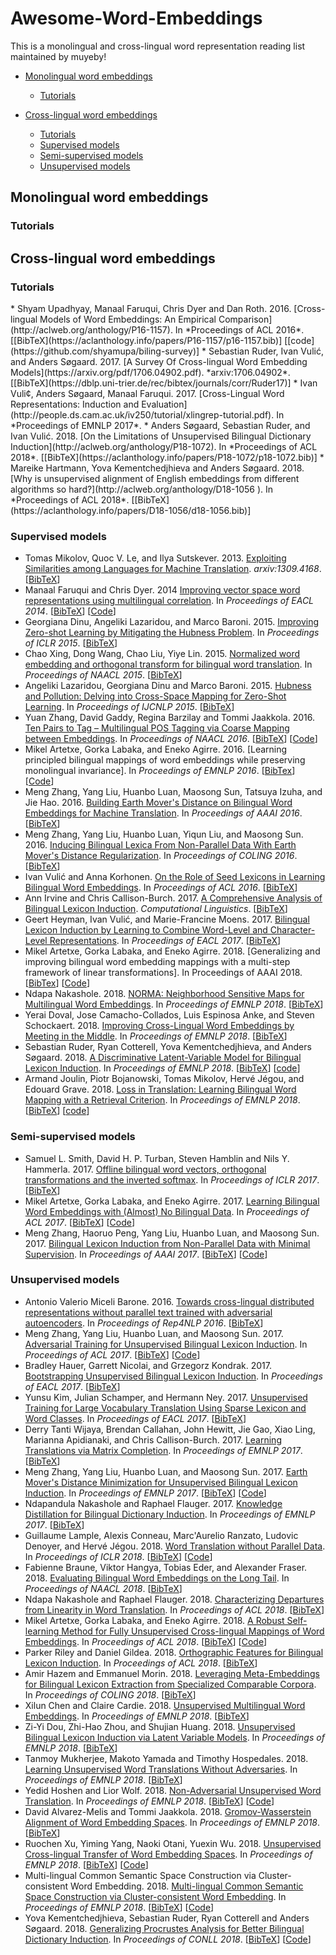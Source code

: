 # Awesome-Word-Embeddings
This is a monolingual and cross-lingual word representation reading list maintained by muyeby!

* [Monolingual word embeddings](#monolingual_word_embeddings)
    * [Tutorials](#mwe_tutorials)
    
* [Cross-lingual word embeddings](#cross-lingual_word_embeddings)
    * [Tutorials](#clwe_tutorials)
    * [Supervised models](#clwe_su)
    * [Semi-supervised models](#clwe_semi)
    * [Unsupervised models](#clwe_un)
    
<h2 id="Monolingual word embeddings">Monolingual word embeddings</h2>
<h3 id="mwe_tutorials">Tutorials</h3>
<h2 id="Cross-lingual word embeddings">Cross-lingual word embeddings</h2>

<h3 id="clwe_tutorials">Tutorials</h3>
* Shyam Upadhyay, Manaal Faruqui, Chris Dyer and Dan Roth. 2016. [Cross-lingual Models of Word Embeddings: An Empirical Comparison](http://aclweb.org/anthology/P16-1157). In *Proceedings of ACL 2016*. [[BibTeX](https://aclanthology.info/papers/P16-1157/p16-1157.bib)] [[code](https://github.com/shyamupa/biling-survey)] 
* Sebastian Ruder, Ivan Vulić, and Anders Søgaard. 2017. [A Survey Of Cross-lingual Word Embedding Models](https://arxiv.org/pdf/1706.04902.pdf). *arxiv:1706.04902*. [[BibTeX](https://dblp.uni-trier.de/rec/bibtex/journals/corr/Ruder17)]
* Ivan Vuli¢, Anders Søgaard, Manaal Faruqui. 2017. [Cross-Lingual Word Representations: Induction and Evaluation](http://people.ds.cam.ac.uk/iv250/tutorial/xlingrep-tutorial.pdf). In *Proceedings of EMNLP 2017*.
* Anders Søgaard, Sebastian Ruder, and Ivan Vulić. 2018. [On the Limitations of Unsupervised Bilingual Dictionary Induction](http://aclweb.org/anthology/P18-1072). In *Proceedings of ACL 2018*. [[BibTeX](https://aclanthology.info/papers/P18-1072/p18-1072.bib)]
* Mareike Hartmann, Yova Kementchedjhieva and Anders Søgaard. 2018. [Why is unsupervised alignment of English embeddings from different
algorithms so hard?](http://aclweb.org/anthology/D18-1056 ).  In *Proceedings of ACL 2018*. [[BibTeX](https://aclanthology.info/papers/D18-1056/d18-1056.bib)]

<h3 id="clwe_su">Supervised models</h3>


* Tomas Mikolov, Quoc V. Le, and Ilya Sutskever. 2013. [Exploiting Similarities among Languages for Machine Translation](https://arxiv.org/pdf/1309.4168.pdf). *arxiv:1309.4168*. [[BibTeX](https://dblp.uni-trier.de/rec/bibtex/journals/corr/MikolovLS13)]
* Manaal Faruqui and Chris Dyer. 2014 [Improving vector space word representations
using multilingual correlation](http://aclweb.org/anthology/E14-1049). In *Proceedings of EACL 2014*. [[BibTeX](https://aclanthology.info/papers/E14-1049/e14-1049.bib)] [[Code](https://github.com/mfaruqui/crosslingual-cca)]
* Georgiana Dinu, Angeliki Lazaridou, and Marco Baroni. 2015. [Improving Zero-shot Learning by Mitigating the Hubness Problem](https://arxiv.org/pdf/1412.6568.pdf). In *Proceedings of ICLR 2015*. [[BibTeX](https://dblp.uni-trier.de/rec/bibtex/journals/corr/DinuB14)] 
* Chao Xing, Dong Wang, Chao Liu, Yiye Lin. 2015. [Normalized word embedding and orthogonal transform for bilingual word translation](http://aclweb.org/anthology/N15-11040). In *Proceedings of NAACL 2015*. [[BibTeX](https://aclanthology.info/papers/N15-1104/n15-1104.bib)]
* Angeliki Lazaridou, Georgiana Dinu and Marco Baroni. 2015. [Hubness and Pollution: Delving into Cross-Space Mapping for Zero-Shot Learning](http://aclweb.org/anthology/P15-1027). In *Proceedings of IJCNLP 2015*. [[BibTeX](https://aclanthology.info/papers/P15-1027/p15-1027.bib)]
* Yuan Zhang, David Gaddy, Regina Barzilay and Tommi Jaakkola. 2016. [Ten Pairs to Tag – Multilingual POS Tagging via Coarse Mapping between Embeddings](http://aclweb.org/anthology/N16-1156). In *Proceedings of NAACL 2016*. [[BibTeX](https://aclanthology.info/papers/N16-1156/n16-1156.bib)] [[Code](https://github.com/yuanzh/transfer_pos)]
* Mikel Artetxe, Gorka Labaka, and Eneko Agirre. 2016. [Learning principled bilingual mappings of word embeddings while preserving monolingual invariance]. In *Proceedings of EMNLP 2016*. [[BibTex](https://aclanthology.info/papers/D16-1250/d16-1250.bib)] [[Code](https://github.com/artetxem/vecmap)]
* Meng Zhang, Yang Liu, Huanbo Luan, Maosong Sun, Tatsuya Izuha, and Jie Hao. 2016. [Building Earth Mover's Distance on Bilingual Word Embeddings for Machine Translation](http://www.aaai.org/ocs/index.php/AAAI/AAAI16/paper/download/12227/12035). In *Proceedings of AAAI 2016*. [[BibTeX](https://www.aaai.org/ocs/index.php/AAAI/AAAI16/rt/captureCite/12227/0/BibtexCitationPlugin)]
* Meng Zhang, Yang Liu, Huanbo Luan, Yiqun Liu, and Maosong Sun. 2016. [Inducing Bilingual Lexica From Non-Parallel Data With Earth Mover's Distance Regularization](http://aclweb.org/anthology/C16-1300). In *Proceedings of COLING 2016*. [[BibTeX](https://aclanthology.info/papers/C16-1300/c16-1300.bib)]
* Ivan Vulić and Anna Korhonen. [On the Role of Seed Lexicons in Learning Bilingual Word Embeddings](http://www.aclweb.org/anthology/P16-1024). In *Proceedings of ACL 2016*. [[BibTeX](https://aclanthology.info/papers/P16-1024/p16-1024.bib)]
* Ann Irvine and Chris Callison-Burch. 2017. [A Comprehensive Analysis of Bilingual Lexicon Induction](http://aclweb.org/anthology/J17-2001). *Computational Linguistics*. [[BibTeX](https://aclanthology.info/papers/J17-2001/j17-2001.bib)]
* Geert Heyman, Ivan Vulić, and Marie-Francine Moens. 2017. [Bilingual Lexicon Induction by Learning to Combine Word-Level and Character-Level Representations](http://aclweb.org/anthology/E17-1102). In *Proceedings of EACL 2017*. [[BibTeX](https://aclanthology.info/papers/E17-1102/e17-1102.bib)]
* Mikel Artetxe, Gorka Labaka, and Eneko Agirre. 2018. [Generalizing and improving bilingual word embedding mappings with a multi-step framework of linear transformations]. In Proceedings of AAAI 2018. [[BibTex](https://www.aaai.org/ocs/index.php/AAAI/AAAI18/rt/captureCite/16935/16781/BibtexCitationPlugin)] [[Code](https://github.com/artetxem/vecmap)]
* Ndapa Nakashole. 2018. [NORMA: Neighborhood Sensitive Maps for Multilingual Word Embeddings](http://aclweb.org/anthology/D18-1047). In *Proceedings of EMNLP 2018*. [[BibTeX](https://aclanthology.info/papers/D18-1047/d18-1047.bib)]
* Yerai Doval, Jose Camacho-Collados, Luis Espinosa Anke, and Steven Schockaert. 2018. [Improving Cross-Lingual Word Embeddings by Meeting in the Middle](http://aclweb.org/anthology/D18-1027). In *Proceedings of EMNLP 2018*. [[BibTeX](https://aclanthology.info/papers/D18-1027/d18-1027.bib)]
* Sebastian Ruder, Ryan Cotterell, Yova Kementchedjhieva, and Anders Søgaard. 2018. [A Discriminative Latent-Variable Model for Bilingual Lexicon Induction](http://aclweb.org/anthology/D18-1042). In *Proceedings of EMNLP 2018*. [[BibTeX](https://aclanthology.info/papers/D18-1042/d18-1042.bib)] [[code](https://github.com/sebastianruder/latent-variable-vecmap)]
* Armand Joulin, Piotr Bojanowski, Tomas Mikolov, Hervé Jégou, and Edouard Grave. 2018. [Loss in Translation: Learning Bilingual Word Mapping with a Retrieval Criterion](http://aclweb.org/anthology/D18-1330). In *Proceedings of EMNLP 2018*. [[BibTeX](https://aclanthology.info/papers/D18-1330/d18-1330.bib)] [[code](https://github.com/facebookresearch/fastText/tree/master/alignment/)]

<h3 id="clwe_semi">Semi-supervised models</h3>

* Samuel L. Smith, David H. P. Turban, Steven Hamblin and Nils Y. Hammerla. 2017. [Offline bilingual word vectors, orthogonal transformations and the inverted softmax](https://openreview.net/forum?id=r1Aab85gg). In *Proceedings of ICLR 2017*. [[BibTeX](https://openreview.net/forum?id=r1Aab85gg)]
* Mikel Artetxe, Gorka Labaka, and Eneko Agirre. 2017. [Learning Bilingual Word Embeddings with (Almost) No Bilingual Data](http://aclweb.org/anthology/P17-1042). In *Proceedings of ACL 2017*. [[BibTeX](https://aclanthology.info/papers/P17-1042/p17-1042.bib)]
[[Code](https://github.com/artetxem/vecmap)]
* Meng Zhang, Haoruo Peng, Yang Liu, Huanbo Luan, and Maosong Sun. 2017. [Bilingual Lexicon Induction from Non-Parallel Data with Minimal Supervision](http://www.aaai.org/ocs/index.php/AAAI/AAAI17/paper/download/14682/14264). In *Proceedings of AAAI 2017*. [[BibTeX](https://aaai.org/ocs/index.php/AAAI/AAAI17/rt/captureCite/14682/0/BibtexCitationPlugin)] [[Code](http://nlp.csai.tsinghua.edu.cn/~zm/EmbeddingMatching/)]

<h3 id="clwe_un">Unsupervised models</h3>

* Antonio Valerio Miceli Barone. 2016. [Towards cross-lingual distributed representations without parallel text trained with adversarial autoencoders](http://aclweb.org/anthology/W16-1614). In *Proceedings of Rep4NLP 2016*. [[BibTeX](https://aclanthology.info/papers/W16-1614/w16-1614.bib)]
* Meng Zhang, Yang Liu, Huanbo Luan, and Maosong Sun. 2017. [Adversarial Training for Unsupervised Bilingual Lexicon Induction](http://aclweb.org/anthology/P17-1179). In *Proceedings of ACL 2017*. [[BibTeX](https://aclanthology.info/papers/P17-1179/p17-1179)] [[Code](http://nlp.csai.tsinghua.edu.cn/~zm/UBiLexAT/)]
* Bradley Hauer, Garrett Nicolai, and Grzegorz Kondrak. 2017. [Bootstrapping Unsupervised Bilingual Lexicon Induction](http://aclweb.org/anthology/E17-2098). In *Proceedings of EACL 2017*. [[BibTeX](https://aclanthology.info/papers/E17-2098/e17-2098.bib)]
* Yunsu Kim, Julian Schamper, and Hermann Ney. 2017. [Unsupervised Training for Large Vocabulary Translation Using Sparse Lexicon and Word Classes](http://aclweb.org/anthology/E17-2103). In *Proceedings of EACL 2017*. [[BibTeX](https://aclanthology.info/papers/E17-2103/e17-2103.bib)]
* Derry Tanti Wijaya, Brendan Callahan, John Hewitt, Jie Gao, Xiao Ling, Marianna Apidianaki, and Chris Callison-Burch. 2017. [Learning Translations via Matrix Completion](http://aclweb.org/anthology/D17-1152). In *Proceedings of EMNLP 2017*. [[BibTeX](https://aclanthology.info/papers/D17-1152/d17-1152.bib)]
* Meng Zhang, Yang Liu, Huanbo Luan, and Maosong Sun. 2017. [Earth Mover's Distance Minimization for Unsupervised Bilingual Lexicon Induction](http://aclweb.org/anthology/D17-1207). In *Proceedings of EMNLP 2017*. [[BibTeX](https://aclanthology.info/papers/D17-1207/d17-1207.bib)] [[Code](http://nlp.csai.tsinghua.edu.cn/~zm/UBiLexEMD/)]
* Ndapandula Nakashole and Raphael Flauger. 2017. [Knowledge Distillation for Bilingual Dictionary Induction](http://aclweb.org/anthology/D17-1264). In *Proceedings of EMNLP 2017*. [[BibTeX](https://aclanthology.info/papers/D17-1264/d17-1264.bib)]
* Guillaume Lample, Alexis Conneau, Marc'Aurelio Ranzato, Ludovic Denoyer, and Hervé Jégou. 2018. [Word Translation without Parallel Data](https://openreview.net/pdf?id=H196sainb). In *Proceedings of ICLR 2018*. [[BibTeX](https://openreview.net/forum?id=H196sainb)] [[Code](https://github.com/facebookresearch/MUSE)]
* Fabienne Braune, Viktor Hangya, Tobias Eder, and Alexander Fraser. 2018. [Evaluating Bilingual Word Embeddings on the Long Tail](http://aclweb.org/anthology/N18-2030). In *Proceedings of NAACL 2018*. [[BibTeX](https://aclanthology.info/papers/N18-2030/n18-2030.bib)]
* Ndapa Nakashole and Raphael Flauger. 2018. [Characterizing Departures from Linearity in Word Translation](http://aclweb.org/anthology/P18-2036). In *Proceedings of ACL 2018*. [[BibTeX](https://aclanthology.info/papers/P18-2036/p18-2036)]
* Mikel Artetxe, Gorka Labaka, and Eneko Agirre. 2018. [A Robust Self-learning Method for Fully Unsupervised Cross-lingual Mappings of Word Embeddings](http://aclweb.org/anthology/P18-1073). In *Proceedings of ACL 2018*. [[BibTeX](https://aclanthology.info/papers/P18-1073/p18-1073.bib)] [[Code](https://github.com/artetxem/vecmap)]
* Parker Riley and Daniel Gildea. 2018. [Orthographic Features for Bilingual Lexicon Induction](http://aclweb.org/anthology/P18-2062). In *Proceedings of ACL 2018*. [[BibTeX](https://aclanthology.info/papers/P18-2062/p18-2062.bib)]
* Amir Hazem and Emmanuel Morin. 2018. [Leveraging Meta-Embeddings for Bilingual Lexicon Extraction from Specialized Comparable Corpora](http://aclweb.org/anthology/C18-1080). In *Proceedings of COLING 2018*. [[BibTeX](https://aclanthology.info/papers/C18-1080/c18-1080.bib)]
* Xilun Chen and Claire Cardie. 2018. [Unsupervised Multilingual Word Embeddings](http://aclweb.org/anthology/D18-1024). In *Proceedings of EMNLP 2018*. [[BibTeX](https://aclanthology.info/papers/D18-1024/d18-1024.bib)]
* Zi-Yi Dou, Zhi-Hao Zhou, and Shujian Huang. 2018. [Unsupervised Bilingual Lexicon Induction via Latent Variable Models](http://aclweb.org/anthology/D18-1062). In *Proceedings of EMNLP 2018*. [[BibTeX](https://aclanthology.info/papers/D18-1062/d18-1062.bib)]
* Tanmoy Mukherjee, Makoto Yamada and Timothy Hospedales. 2018. [Learning Unsupervised Word Translations Without Adversaries](http://aclweb.org/anthology/D18-1063). In *Proceedings of EMNLP 2018*. [[BibTeX](https://aclanthology.info/papers/D18-1063/d18-1063.bib)]
* Yedid Hoshen and Lior Wolf. 2018. [Non-Adversarial Unsupervised Word Translation](http://aclweb.org/anthology/D18-1043). In *Proceedings of EMNLP 2018*. [[BibTeX](https://aclanthology.info/papers/D18-1043/d18-1043.bib)] [[Code](https://github.com/facebookresearch/NAM)] 
* David Alvarez-Melis and Tommi Jaakkola. 2018. [Gromov-Wasserstein Alignment of Word Embedding Spaces](http://aclweb.org/anthology/D18-1214). In *Proceedings of EMNLP 2018*. [[BibTeX](https://aclanthology.info/papers/D18-1214/d18-1214.bib)] 
* Ruochen Xu, Yiming Yang, Naoki Otani, Yuexin Wu. 2018. [Unsupervised Cross-lingual Transfer of Word Embedding Spaces](http://aclweb.org/anthology/D18-1268). In *Proceedings of EMNLP 2018*. [[BibTeX](https://aclanthology.info/papers/D18-1268/d18-1268.bib)]  [[Code](https://github.com/xrc10/unsup-cross-lingual-embedding-transfer)] 
* Multi-lingual Common Semantic Space Construction via Cluster-consistent Word Embedding. 2018. [Multi-lingual Common Semantic Space Construction via Cluster-consistent Word Embedding](http://aclweb.org/anthology/D18-1023 ). In *Proceedings of EMNLP 2018*. [[BibTeX](https://aclanthology.info/papers/D18-1023/d18-1023.bib)] [[Code](https://github.com/wilburOne/CommonSpace/)]  
* Yova Kementchedjhieva, Sebastian Ruder, Ryan Cotterell and Anders Søgaard. 2018. [Generalizing Procrustes Analysis for Better Bilingual Dictionary Induction](http://aclweb.org/anthology/K18-1021). In *Proceedings of CONLL 2018*. [[BibTeX](https://aclanthology.info/papers/K18-1021/k18-1021.bib)]  [[Code](https://github.com/YovaKem/generalized-procrustes-MUSE)]   
